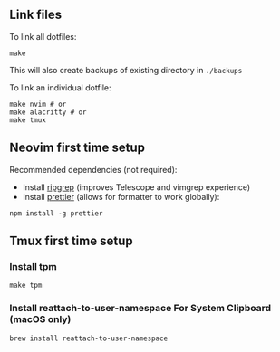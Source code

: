 ## Link files

To link all dotfiles:

```
make
```

This will also create backups of existing directory in `./backups`

To link an individual dotfile:

```
make nvim # or
make alacritty # or
make tmux
```

## Neovim first time setup

Recommended dependencies (not required):

- Install [ripgrep](https://github.com/BurntSushi/ripgrep) (improves Telescope and vimgrep experience)
- Install [prettier](https://prettier.io/) (allows for formatter to work globally):

```
npm install -g prettier
```

## Tmux first time setup

### Install tpm

```
make tpm
```

### Install reattach-to-user-namespace For System Clipboard (macOS only)

```
brew install reattach-to-user-namespace
```
